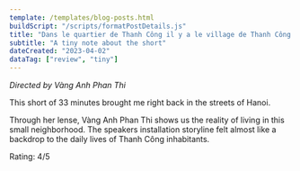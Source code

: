 ```yaml
---
template: /templates/blog-posts.html
buildScript: "/scripts/formatPostDetails.js"
title: "Dans le quartier de Thanh Công il y a le village de Thanh Công (2004)"
subtitle: "A tiny note about the short"
dateCreated: "2023-04-02"
dataTag: ["review", "tiny"]
---
```


_Directed by Vàng Anh Phan Thi_

This short of 33 minutes brought me right back in the streets of Hanoi.

Through her lense, Vàng Anh Phan Thi shows us the reality of living in this small neighborhood. The speakers installation storyline felt almost like a backdrop to the daily lives of Thanh Công inhabitants.

Rating: 4/5
